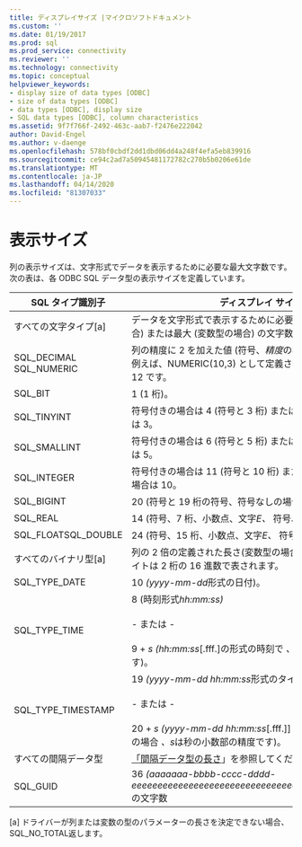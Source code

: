 ```yaml
---
title: ディスプレイサイズ |マイクロソフトドキュメント
ms.custom: ''
ms.date: 01/19/2017
ms.prod: sql
ms.prod_service: connectivity
ms.reviewer: ''
ms.technology: connectivity
ms.topic: conceptual
helpviewer_keywords:
- display size of data types [ODBC]
- size of data types [ODBC]
- data types [ODBC], display size
- SQL data types [ODBC], column characteristics
ms.assetid: 9f7f766f-2492-463c-aab7-f2476e222042
author: David-Engel
ms.author: v-daenge
ms.openlocfilehash: 578bf0cbdf2dd1dbd06dd4a248f4efa5eb839916
ms.sourcegitcommit: ce94c2ad7a50945481172782c270b5b0206e61de
ms.translationtype: MT
ms.contentlocale: ja-JP
ms.lasthandoff: 04/14/2020
ms.locfileid: "81307033"
---
```

# <a name="display-size"></a>表示サイズ
列の表示サイズは、文字形式でデータを表示するために必要な最大文字数です。 次の表は、各 ODBC SQL データ型の表示サイズを定義しています。  
  
|SQL タイプ識別子|ディスプレイ サイズ|  
|-------------------------|------------------|  
|すべての文字タイプ[a]|データを文字形式で表示するために必要な文字の数 (固定型の場合) または最大 (変数型の場合) の文字数。|  
|SQL_DECIMAL SQL_NUMERIC|列の精度に 2 を加えた値 (符号、*精度*の桁数、および小数点)。 例えば、NUMERIC(10,3) として定義された列の表示サイズは 12 です。|  
|SQL_BIT|1 (1 桁)。|  
|SQL_TINYINT|符号付きの場合は 4 (符号と 3 桁) または符号なし (3 桁) の場合は 3。|  
|SQL_SMALLINT|符号付きの場合は 6 (符号と 5 桁) または符号なし (5 桁) の場合は 5。|  
|SQL_INTEGER|符号付きの場合は 11 (符号と 10 桁) または符号なし (10 桁) の場合は 10。|  
|SQL_BIGINT|20 (符号と 19 桁の符号、符号なしの場合は 20 桁)。|  
|SQL_REAL|14 (符号、7 桁、小数点、文字*E、* 符号、および 2 桁)。|  
|SQL_FLOATSQL_DOUBLE|24 (符号、15 桁、小数点、文字*E、* 符号、および 3 桁)。|  
|すべてのバイナリ型[a]|列の 2 倍の定義された長さ(変数型の場合)の長さ。 (各 2 進バイトは 2 桁の 16 進数で表されます。|  
|SQL_TYPE_DATE|10 *(yyyy-mm-dd*形式の日付)。|  
|SQL_TYPE_TIME|8 (時刻形式*hh:mm:ss)*<br /><br /> - または -<br /><br /> 9 + *s* *(hh:mm:ss*[.fff.]の形式の時刻で *、s*は秒の小数部の精度です)。|  
|SQL_TYPE_TIMESTAMP|19 *(yyyy-mm-dd hh:mm:ss*形式のタイムスタンプの場合)<br /><br /> - または -<br /><br /> 20 + *s* *(yyyy-mm-dd hh:mm:ss*[.fff.]] 形式のタイムスタンプの場合 *、s*は秒の小数部の精度です)。|  
|すべての間隔データ型|[「間隔データ型の長さ](../../../odbc/reference/appendixes/interval-data-type-length.md)」を参照してください。|  
|SQL_GUID|36 *(aaaaaaa-bbbb-cccc-dddd-eeeeeeeeeeeeeeeeeeeeeeeeeeeeeeeeeeeeeeeeeeeeeeeeee*の文字数|  
  
 [a] ドライバーが列または変数の型のパラメーターの長さを決定できない場合、SQL_NO_TOTAL返します。
